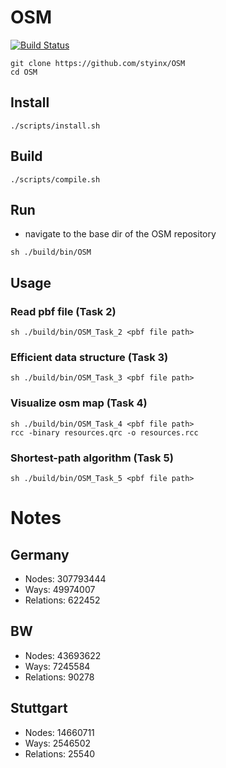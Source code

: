 # OSM

[![Build Status](https://travis-ci.com/styinx/OSM.svg?token=MRNvDQResksrdNAQddri&branch=master)](https://travis-ci.com/styinx/OSM)

```
git clone https://github.com/styinx/OSM
cd OSM
```

## Install

```
./scripts/install.sh
```

## Build 

```
./scripts/compile.sh
```

## Run

- navigate to the base dir of the OSM repository

```
sh ./build/bin/OSM
```

## Usage

### Read pbf file (Task 2)

```
sh ./build/bin/OSM_Task_2 <pbf file path> 
```

### Efficient data structure (Task 3)

```
sh ./build/bin/OSM_Task_3 <pbf file path>
```

### Visualize osm map (Task 4)

```
sh ./build/bin/OSM_Task_4 <pbf file path>
rcc -binary resources.qrc -o resources.rcc
```

### Shortest-path algorithm (Task 5)

```
sh ./build/bin/OSM_Task_5 <pbf file path>
```

# Notes

## Germany
- Nodes: 307793444
- Ways: 49974007
- Relations: 622452

## BW
- Nodes: 43693622
- Ways: 7245584
- Relations: 90278

## Stuttgart
- Nodes: 14660711
- Ways: 2546502
- Relations: 25540

